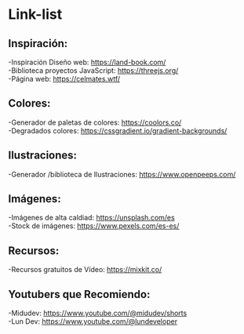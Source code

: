 # Link-list

## Inspiración:

-Inspiración Diseño web: https://land-book.com/<br>
-Biblioteca  proyectos JavaScript: https://threejs.org/<br>
-Página web: https://celmates.wtf/

## Colores: 

-Generador de paletas de colores: https://coolors.co/<br>
-Degradados colores: https://cssgradient.io/gradient-backgrounds/

## Ilustraciones:

-Generador /biblioteca de Ilustraciones: https://www.openpeeps.com/

## Imágenes:

-Imágenes de alta caldiad: https://unsplash.com/es<br>
-Stock de imágenes: https://www.pexels.com/es-es/

## Recursos:

-Recursos gratuitos de Vídeo: https://mixkit.co/

## Youtubers que Recomiendo:

-Midudev: https://www.youtube.com/@midudev/shorts<br>
-Lun Dev: https://www.youtube.com/@lundeveloper
